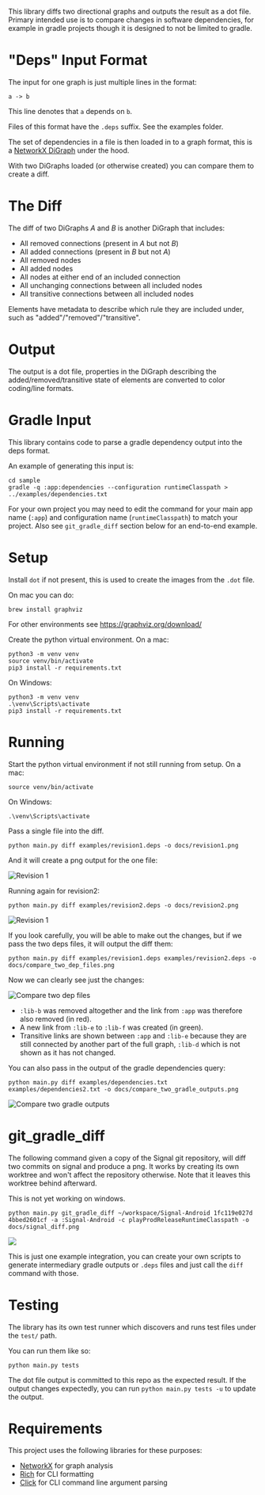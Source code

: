 
This library diffs two directional graphs and outputs the result as a dot file. Primary intended use is to compare changes in software dependencies, for example in gradle projects though it is designed to not be limited to gradle.

"Deps" Input Format
===

The input for one graph is just multiple lines in the format:
```
a -> b
```
This line denotes that `a` depends on `b`.

Files of this format have the `.deps` suffix. See the examples folder.

The set of dependencies in a file is then loaded in to a graph format, this is a [NetworkX DiGraph](https://networkx.org/documentation/stable/reference/classes/digraph.html) under the hood.

With two DiGraphs loaded (or otherwise created) you can compare them to create a diff.

The Diff
===

The diff of two DiGraphs _A_ and _B_ is another DiGraph that includes:

- All removed connections (present in _A_ but not _B_)
- All added connections (present in _B_ but not _A_)
- All removed nodes
- All added nodes
- All nodes at either end of an included connection
- All unchanging connections between all included nodes
- All transitive connections between all included nodes

Elements have metadata to describe which rule they are included under, such as "added"/"removed"/"transitive".

Output
===

The output is a dot file, properties in the DiGraph describing the added/removed/transitive state of elements are converted to color coding/line formats.

Gradle Input
===

This library contains code to parse a gradle dependency output into the deps format.

An example of generating this input is:

```shell
cd sample
gradle -q :app:dependencies --configuration runtimeClasspath > ../examples/dependencies.txt
```

For your own project you may need to edit the command for your main app name (`:app`) and configuration name (`runtimeClasspath`) to match your project. Also see `git_gradle_diff` section below for an end-to-end example.

Setup
===

Install `dot` if not present, this is used to create the images from the `.dot` file.

On mac you can do:

```shell
brew install graphviz
```

For other environments see https://graphviz.org/download/

Create the python virtual environment. On a mac:

```shell
python3 -m venv venv
source venv/bin/activate
pip3 install -r requirements.txt
```

On Windows:

```shell
python3 -m venv venv
.\venv\Scripts\activate
pip3 install -r requirements.txt
```


Running
===

Start the python virtual environment if not still running from setup. On a mac:

```shell
source venv/bin/activate
```

On Windows:

```shell
.\venv\Scripts\activate
```

Pass a single file into the diff.

```shell
python main.py diff examples/revision1.deps -o docs/revision1.png
```
And it will create a png output for the one file:

![Revision 1](docs/revision1.png)

Running again for revision2:

```shell
python main.py diff examples/revision2.deps -o docs/revision2.png
```

![Revision 1](docs/revision2.png)

If you look carefully, you will be able to make out the changes, but if we pass the two deps files, it will output the diff them:

```shell
python main.py diff examples/revision1.deps examples/revision2.deps -o docs/compare_two_dep_files.png
```

Now we can clearly see just the changes:

![Compare two dep files](docs/compare_two_dep_files.png)

- `:lib-b` was removed altogether and the link from `:app` was therefore also removed (in red).
- A new link from `:lib-e` to `:lib-f` was created (in green).
- Transitive links are shown between `:app` and `:lib-e` because they are still connected by another part of the full
graph, `:lib-d` which is not shown as it has not changed.


You can also pass in the output of the gradle dependencies query:

```shell
python main.py diff examples/dependencies.txt examples/dependencies2.txt -o docs/compare_two_gradle_outputs.png
```

![Compare two gradle outputs](docs/compare_two_gradle_outputs.png)

git_gradle_diff
===

The following command given a copy of the Signal git repository, will diff two commits on signal and produce a png.
It works by creating its own worktree and won't affect the repository otherwise.
Note that it leaves this worktree behind afterward.

This is not yet working on windows.

```shell
python main.py git_gradle_diff ~/workspace/Signal-Android 1fc119e027d 4bbed2601cf -a :Signal-Android -c playProdReleaseRuntimeClasspath -o docs/signal_diff.png
```

![](docs/signal_diff.png)

This is just one example integration, you can create your own scripts to generate intermediary gradle outputs or `.deps` files and just call the `diff` command with those.

Testing
===

The library has its own test runner which discovers and runs test files under the `test/` path.

You can run them like so:

```shell
python main.py tests
```

The dot file output is committed to this repo as the expected result.
If the output changes expectedly, you can run `python main.py tests -u` to update the output.

Requirements
===

This project uses the following libraries for these purposes:

- [NetworkX](https://github.com/networkx/networkx) for graph analysis
- [Rich](https://github.com/Textualize/rich) for CLI formatting
- [Click](https://github.com/pallets/click/) for CLI command line argument parsing
